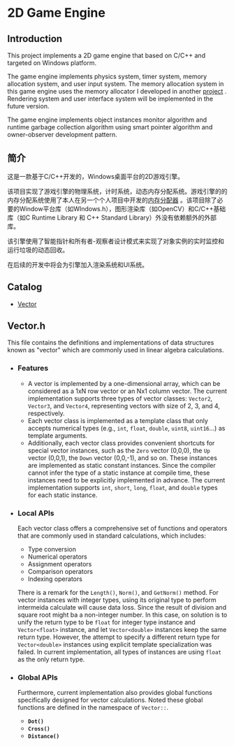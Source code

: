 # 2D Game Engine 


## Introduction

This project implements a 2D game engine that based on C/C++ and targeted on Windows platform. 


The game engine implements physics system, timer system, memory allocation system, and user input system. The memory allocation system in this game engine uses the memory allocator I developed in another [project](https://github.com/WaterFriend/MemoryAllocator) . Rendering system and user interface system will be implemented in the future version.

The game engine implements object instances monitor algorithm and runtime garbage collection algorithm using smart pointer algorithm and owner-observer development pattern. 



## 简介

这是一款基于C/C++开发的，Windows桌面平台的2D游戏引擎。  

该项目实现了游戏引擎的物理系统，计时系统，动态内存分配系统。游戏引擎的的内存分配系统使用了本人在另一个个人项目中开发的[内存分配器](https://github.com/WaterFriend/MemoryAllocator) 。该项目除了必要的Window平台库（如WIndows.h），图形渲染库（如OpenCV）和C/C++基础库（如C Runtime Library 和 C++ Standard Library）外没有依赖额外的外部库。

该引擎使用了智能指针和所有者-观察者设计模式来实现了对象实例的实时监控和运行垃圾的动态回收。

在后续的开发中将会为引擎加入渲染系统和UI系统。


## Catalog

* [Vector](#vector)





<a id="vector"></a>

## Vector.h

This file contains the definitions and implementations of data structures known as "vector" which are commonly used in linear algebra calculations.

+ ### Features
    - A vector is implemented by a one-dimensional array, which can be considered as a 1xN row vector or an Nx1 column vector. The current implementation supports three types of vector classes: `Vector2`, `Vector3`, and `Vector4`, representing vectors with size of 2, 3, and 4, respectively.
    - Each vector class is implemented as a template class that only accepts numerical types (e.g., `int`, `float`, `double`, `uint8`, `uint16`...) as template arguments.
    - Additionally, each vector class provides convenient shortcuts for special vector instances, such as the `Zero` vector (0,0,0), the `Up` vector (0,0,1), the `Down` vector (0,0,-1), and so on. These instances are implemented as static constant instances. Since the compiler cannot infer the type of a static instance at compile time, these instances need to be explicitly implemented in advance. The current implementation supports `int`, `short`, `long`, `float`, and `double` types for each static instance.

+ ### Local APIs
    Each vector class offers a comprehensive set of functions and operators that are commonly used in standard calculations, which includes:
    - Type conversion
    - Numerical operators
    - Assignment operators
    - Comparison operators
    - Indexing operators

    There is a remark for the `Length()`, `Norm()`, and `GetNorm()` method. For vector instances with integer types, using its original type to perform intermeida calculate will cause data loss. Since the result of division and square root might ba a non-integer number. In this case, on solution is to unify the return type to be `float` for integer type instance and `Vector<float>` instance, and let `Vector<double>` instances keep the same return type. However, the attempt to specify a different return type for `Vector<double>` instances using explicit template specialization was failed. In current implementation, all types of instances are using `float` as the only return type.

+ ### Global APIs
    Furthermore, current implementation also provides global functions specifically designed for vector calculations. Noted these global functions are defined in the namespace of `Vector::`.
    - **`Dot()`**
    - **`Cross()`**
    - **`Distance()`**

